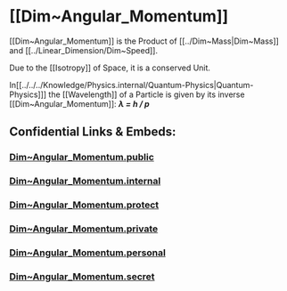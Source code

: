 
# [[Dim~Angular_Momentum]] 

[[Dim~Angular_Momentum]] is the Product of [[../Dim~Mass|Dim~Mass]] and [[../Linear_Dimension/Dim~Speed]]. 

Due to the [[Isotropy]] of Space, it is a conserved Unit. 

In[[../../../Knowledge/Physics.internal/Quantum-Physics|Quantum-Physics]]] the [[Wavelength]] of a Particle is 
given by its inverse [[Dim~Angular_Momentum]]:  ___λ = h / p___ 


## Confidential Links & Embeds: 

### [Dim~Angular_Momentum.public](/_public\Dimension\Angular_Dimension/Dim~Angular_Momentum.public.md) 

### [Dim~Angular_Momentum.internal](/_internal\Dimension\Angular_Dimension/Dim~Angular_Momentum.internal.md) 

### [Dim~Angular_Momentum.protect](/_protect\Dimension\Angular_Dimension/Dim~Angular_Momentum.protect.md) 

### [Dim~Angular_Momentum.private](/_private\Dimension\Angular_Dimension/Dim~Angular_Momentum.private.md) 

### [Dim~Angular_Momentum.personal](/_personal\Dimension\Angular_Dimension/Dim~Angular_Momentum.personal.md) 

### [Dim~Angular_Momentum.secret](/_secret\Dimension\Angular_Dimension/Dim~Angular_Momentum.secret.md)


